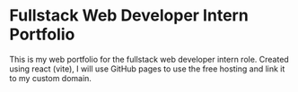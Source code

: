 # Fullstack Web Developer Intern Portfolio

This is my web portfolio for the fullstack web developer intern role. Created using react (vite), I will use GitHub pages to use the free hosting and link it to my custom domain.